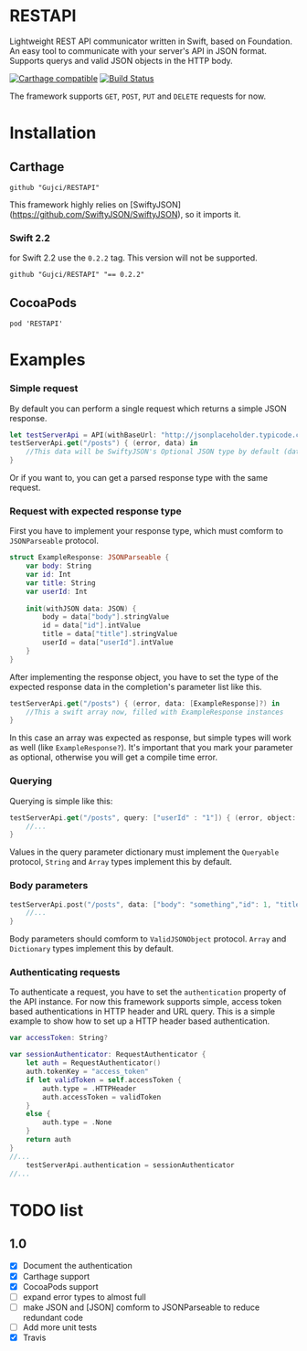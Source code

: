 # RESTAPI
Lightweight REST API communicator written in Swift, based on Foundation.
An easy tool to communicate with your server's API in JSON format. Supports querys and valid JSON objects in the HTTP body.

[![Carthage compatible](https://img.shields.io/badge/Carthage-compatible-4BC51D.svg?style=flat)](https://github.com/Carthage/Carthage)
[![Build Status](https://travis-ci.org/Gujci/RESTAPI.svg?branch=master)](https://travis-ci.org/Gujci/RESTAPI)

The framework supports `GET`, `POST`, `PUT` and `DELETE` requests for now.

# Installation
## Carthage
```
github "Gujci/RESTAPI"
```

This framework highly relies on [SwiftyJSON] (https://github.com/SwiftyJSON/SwiftyJSON), so it imports it.

### Swift 2.2

for Swift 2.2 use the `0.2.2` tag. This version will not be supported.

```
github "Gujci/RESTAPI" "== 0.2.2"
```
## CocoaPods
```
pod 'RESTAPI'
```

# Examples

### Simple request

By default you can perform a single request which returns a simple JSON response.

```swift
let testServerApi = API(withBaseUrl: "http://jsonplaceholder.typicode.com")
testServerApi.get("/posts") { (error, data) in
    //This data will be SwiftyJSON's Optional JSON type by default (data: JSON?)
}
```
Or if you want to, you can get a parsed response type with the same request.

### Request with expected response type

First you have to implement your response type, which must comform to `JSONParseable` protocol.

```swift
struct ExampleResponse: JSONParseable {
    var body: String
    var id: Int
    var title: String
    var userId: Int
    
    init(withJSON data: JSON) {
        body = data["body"].stringValue
        id = data["id"].intValue
        title = data["title"].stringValue
        userId = data["userId"].intValue
    }
}
```

After implementing the response object, you have to set the type of the expected response data in the completion's parameter list like this.

```swift
testServerApi.get("/posts") { (error, data: [ExampleResponse]?) in
    //This a swift array now, filled with ExampleResponse instances
}
```

In this case an array was expected as response, but simple types will work as well (like `ExampleResponse?`). It's important that you mark your parameter as optional, otherwise you will get a compile time error.

### Querying

Querying is simple like this:

```swift
testServerApi.get("/posts", query: ["userId" : "1"]) { (error, object: [ExampleResponse]?) in
    //...
}
```

Values in the query parameter dictionary must implement the `Queryable` protocol, `String` and `Array` types implement this by default.

### Body parameters

```swift
testServerApi.post("/posts", data: ["body": "something","id": 1, "title": "Some title", "userId": 9]) { (error, object) in
    //...
}
```
Body parameters should comform to `ValidJSONObject` protocol. `Array` and `Dictionary` types implement this by default.

### Authenticating requests

To authenticate a request, you have to set the `authentication` property of the API instance. For now this framework supports simple,  access token based authentications in HTTP header and URL query. This is a simple example to show how to set up a HTTP header based authentication.

```swift
var accessToken: String?

var sessionAuthenticator: RequestAuthenticator {
    let auth = RequestAuthenticator()
    auth.tokenKey = "access_token"
    if let validToken = self.accessToken {
        auth.type = .HTTPHeader
        auth.accessToken = validToken
    }
    else {
        auth.type = .None
    }
    return auth
}
//...
    testServerApi.authentication = sessionAuthenticator
//...
```

# TODO list

## 1.0
- [x] Document the authentication
- [x] Carthage support
- [x] CocoaPods support
- [ ] expand error types to almost full
- [ ] make JSON and [JSON] comform to JSONParseable to reduce redundant code
- [ ] Add more unit tests
- [x] Travis
